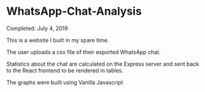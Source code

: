 # WhatsApp-Chat-Analysis
Completed: July 4, 2019

This is a website I built in my spare time. 

The user uploads a csv file of their exported WhatsApp chat.

Statistics about the chat are calculated on the Express server and sent back to the React frontend to be rendered in tables.

The graphs were built using Vanilla Javascript
